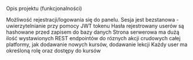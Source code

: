 Opis projektu (funkcjonalności)

Możliwość rejestracji/logowania się do panelu.
Sesja jest bezstanowa - uwierzytelnianie przy pomocy JWT tokenu
Hasła rejestrowany userów są hashowane przed zapisem do bazy danych
Strona serwerowa ma dużą ilość wystawionych REST endpointów do róznych akcji crudowych całej platformy, jak dodawanie
nowych kursów, dodawanie lekcji
Każdy user ma określoną rolę oraz dostępy do kursów
